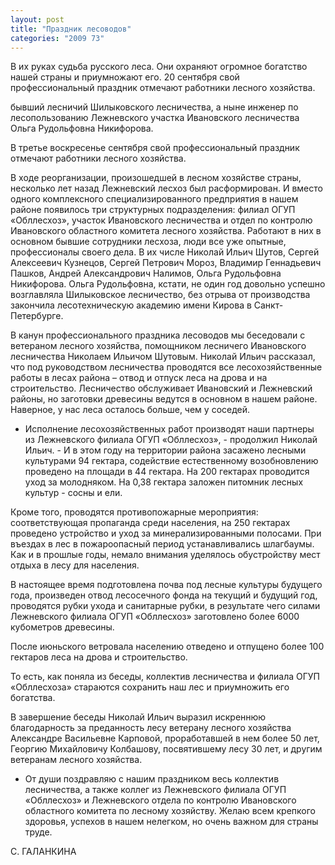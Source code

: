 ```yaml
---
layout: post
title: "Праздник лесоводов"
categories: "2009 73"
---
```


В их руках судьба русского леса. Они охраняют огромное богатство нашей страны и приумножают его. 20 сентября свой профессиональный праздник отмечают работники лесного хозяйства.

бывший лесничий Шилыковского лесничества, а ныне инженер по лесопользованию Лежневского участка Ивановского лесничества Ольга Рудольфовна Никифорова.



В третье воскресенье сентября свой профессиональный праздник отмечают работники лесного хозяйства.

В ходе реорганизации, произошедшей в лесном хозяйстве страны, несколько лет назад Лежневский лесхоз был расформирован. И вместо одного комплексного специализированного предприятия в нашем районе появилось три структурных подразделения: филиал ОГУП «Обллесхоз», участок Ивановского лесничества и отдел по контролю Ивановского областного комитета лесного хозяйства. Работают в них в основном бывшие сотрудники лесхоза, люди все уже опытные, профессионалы своего дела. В их числе Николай  Ильич Шутов, Сергей Алексеевич Кузнецов, Сергей Петрович Мороз, Владимир Геннадьевич Пашков, Андрей Александрович Налимов, Ольга Рудольфовна Никифорова. Ольга Рудольфовна, кстати, не один год довольно успешно возглавляла Шилыковское лесничество, без отрыва от производства закончила лесотехническую академию имени Кирова в Санкт-Петербурге.

В канун профессионального праздника лесоводов мы беседовали с ветераном лесного хозяйства, помощником лесничего Ивановского лесничества Николаем Ильичом Шутовым. Николай Ильич рассказал, что под руководством лесничества проводятся все лесохозяйственные работы в лесах района – отвод и отпуск леса на дрова и на строительство. Лесничество обслуживает Ивановский и Лежневский районы, но заготовки древесины ведутся в основном в нашем районе. Наверное, у нас леса осталось больше, чем у соседей.

- Исполнение лесохозяйственных работ производят наши партнеры из Лежневского филиала ОГУП «Обллесхоз», - продолжил Николай Ильич. - И в этом году на территории района засажено лесными культурами 94 гектара, содействие естественному возобновлению проведено на площади в 44 гектара. На 200 гектарах проводится уход за молодняком. На 0,38 гектара заложен питомник лесных культур - сосны и ели.

Кроме того, проводятся противопожарные мероприятия: соответствующая пропаганда среди населения, на 250 гектарах проведено устройство и уход за минерализированными полосами. При въездах в лес в пожароопасный период устанавливались шлагбаумы. Как и в прошлые годы, немало внимания уделялось обустройству мест отдыха в лесу для населения.

В настоящее время подготовлена почва под лесные культуры будущего года, произведен отвод лесосечного фонда на текущий и будущий год, проводятся рубки ухода и санитарные рубки, в результате чего силами Лежневского филиала ОГУП «Обллесхоз» заготовлено более 6000 кубометров древесины.

После июньского ветровала населению отведено и отпущено более 100 гектаров леса на дрова и строительство.

То есть, как поняла из беседы, коллектив лесничества и филиала ОГУП «Обллесхоза» стараются сохранить наш лес и приумножить его богатства.

В завершение беседы Николай Ильич выразил искреннюю благодарность за преданность лесу ветерану лесного хозяйства Александре Васильевне Карповой, проработавшей в нем более 50 лет, Георгию Михайловичу Колбашову, посвятившему лесу 30 лет, и другим ветеранам лесного хозяйства.

- От души поздравляю с нашим праздником весь коллектив лесничества, а также коллег из Лежневского филиала ОГУП «Обллесхоз» и Лежневского отдела по контролю Ивановского областного комитета по лесному хозяйству. Желаю всем крепкого здоровья, успехов в нашем нелегком, но очень важном для страны труде.

С. ГАЛАНКИНА


